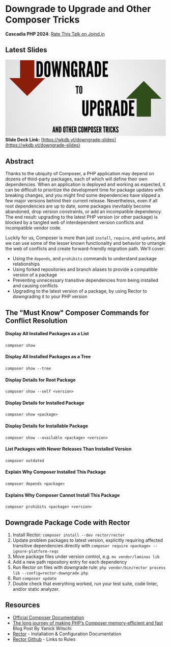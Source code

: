 # Downgrade to Upgrade and Other Composer Tricks

**Cascadia PHP 2024**: [Rate This Talk on Joind.in](https://joind.in/talk/6dcf8)

## Latest Slides
[![Downgrade to Upgrade and Other Composer Tricks](slide_deck_cover.png)](https://bit.ly/2UCaZDo)
**Slide Deck Link:** [https://wkdb.yt/downgrade-slides](https://wkdb.yt/downgrade-slides)

## Abstract
Thanks to the ubiquity of Composer, a PHP application may depend on dozens of third-party packages, each of which will define their own dependencies. When an application is deployed and working as expected, it can be difficult to prioritize the development time for package updates with breaking changes, and you might find some dependencies have slipped a few major versions behind their current release. Nevertheless, even if all root dependencies are up to date, some packages inevitably become abandoned, drop version constraints, or add an incompatible dependency. The end result: upgrading to the latest PHP version (or other package) is blocked by a tangled web of interdependent version conflicts and incompatible vendor code.

Luckily for us, Composer is more than just `install`, `require`, and `update`, and we can use some of the lesser known functionality and behavior to untangle the web of conflicts and create forward-friendly migration path. We'll cover:

- Using the `depends`, and `prohibits` commands to understand package relationships
- Using forked repositories and branch aliases to provide a compatible version of a package
- Preventing unnecessary transitive dependencies from being installed and causing conflicts
- Upgrading to the latest version of a package, by using Rector to downgrading it to your PHP version

## The "Must Know" Composer Commands for Conflict Resolution

#### Display All Installed Packages as a List
`composer show`

#### Display All Installed Packages as a Tree
`composer show --tree`

#### Display Details for Root Package
`composer show --self <version>`

#### Display Details for Installed Package
`composer show <package>`

#### Display Details for Installable Package
`composer show --available <package> <version>`

#### List Packages with Newer Releases Than Installed Version
`composer outdated`

#### Explain Why Composer Installed This Package
`composer depends <package>`

#### Explains Why Composer Cannot Install This Package
`composer prohibits <package> <version>`

## Downgrade Package Code with Rector

1. Install Rector: `composer install --dev rector/rector`
2. Update problem packages to latest version, explicitly requiring affected
    transitive dependencies directly with `composer require <package> --ignore-platform-reqs`
3. Move package files under version control, e.g. `mv vendor/laminas lib`
4. Add a new path repository entry for each dependency
5. Run Rector on files with downgrade rule: `php vendor/bin/rector process lib --config=rector-downgrade.php`
6. Run `composer update`
7. Double check that everything worked, run your test suite, code linter, and/or static analyzer.

## Resources

- [Official Composer Documentation](https://getcomposer.org/doc/)
- [The long journey of making PHP’s Composer memory-efficient and fast](https://medium.com/@yanick.witschi/the-long-journey-of-making-phps-composer-memory-efficient-and-fast-63d12944aaa8
  ) Blog Post By Yanick Witschi
- [Rector](https://getrector.com/) - Installation & Configuration Documentation
- [Rector Github](https://github.com/rectorphp/rector) - Links to Rules
